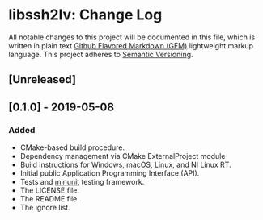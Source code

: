 # libssh2lv: Change Log

All notable changes to this project will be documented in this file, which is written in plain text [Github Flavored Markdown (GFM)](https://help.github.com/articles/github-flavored-markdown/) lightweight markup language. This project adheres to [Semantic Versioning](http://semver.org).

## [Unreleased]

## [0.1.0] - 2019-05-08

### Added

- CMake-based build procedure.
- Dependency management via CMake ExternalProject module
- Build instructions for Windows, macOS, Linux, and NI Linux RT.
- Initial public Application Programming Interface (API).
- Tests and [minunit](https://github.com/siu/minunit) testing framework.
- The LICENSE file.
- The README file.
- The ignore list.

